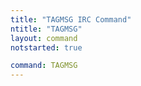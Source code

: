 ```yaml
---
title: "TAGMSG IRC Command"
ntitle: "TAGMSG"
layout: command
notstarted: true

command: TAGMSG
---
```

